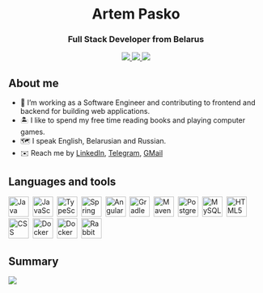 <div id="header" align="center">
    <h1>Artem Pasko</h1>
    <h3>Full Stack Developer from Belarus</h3>
</div>
<div id="social" align="center">
    <a href="https://www.linkedin.com/in/artempasko/">
        <img src="https://img.shields.io/badge/LinkedIn-blue?style=for-the-badge&logo=linkedin&logoColor=white"/>
    </a>
    <a href="https://t.me/guramiArt">
        <img src="https://img.shields.io/badge/Telegram-blue?style=for-the-badge&logo=telegram&logoColor=white"/>
    </a>
    <a href="mailto: artem.pasko.dev@gmail.com">
        <img src="https://img.shields.io/badge/Gmail-blue?style=for-the-badge&logo=gmail&logoColor=white"/>
    </a>
</div>

## About me
- :briefcase: I’m working as a Software Engineer and contributing to frontend and backend for building web applications.
- :desert_island: I like to spend my free time reading books and playing computer games.
- :world_map: I speak English, Belarusian and Russian.
- :envelope: Reach me by [LinkedIn](https://www.linkedin.com/in/artempasko/), [Telegram](https://t.me/guramiArt), [GMail](mailto:artem.pasko.dev@gmail.com)

## Languages and tools
<div>
  <img src="https://cdn.jsdelivr.net/gh/devicons/devicon@latest/icons/java/java-original.svg" title="Java" alt="Java" width="40" height="40"/>&nbsp;
  <img src="https://cdn.jsdelivr.net/gh/devicons/devicon@latest/icons/javascript/javascript-original.svg" title="JavaScript" alt="JavaScript" width="40" height="40"/>&nbsp;
  <img src="https://cdn.jsdelivr.net/gh/devicons/devicon@latest/icons/typescript/typescript-original.svg" title="TypeScript" alt="TypeScript" width="40" height="40"/>&nbsp;
  <img src="https://cdn.jsdelivr.net/gh/devicons/devicon@latest/icons/spring/spring-original.svg" title="Spring" alt="Spring" width="40" height="40"/>&nbsp;
  <img src="https://cdn.jsdelivr.net/gh/devicons/devicon@latest/icons/angular/angular-original.svg" title="Angular" alt="Angular" width="40" height="40"/>&nbsp;
  <img src="https://cdn.jsdelivr.net/gh/devicons/devicon@latest/icons/gradle/gradle-original.svg" title="Gradle" alt="Gradle" width="40" height="40"/>&nbsp;
  <img src="https://cdn.jsdelivr.net/gh/devicons/devicon@latest/icons/maven/maven-original.svg" title="Maven" alt="Maven" width="40" height="40"/>&nbsp;
  <img src="https://cdn.jsdelivr.net/gh/devicons/devicon@latest/icons/postgresql/postgresql-original.svg" title="PostgreSQL" alt="PostgreSQL" width="40" height="40"/>&nbsp;
  <img src="https://cdn.jsdelivr.net/gh/devicons/devicon@latest/icons/mysql/mysql-original.svg" title="MySQL" alt="MySQL" width="40" height="40"/>&nbsp;
  <img src="https://cdn.jsdelivr.net/gh/devicons/devicon@latest/icons/html5/html5-original.svg" title="HTML5" alt="HTML5" width="40" height="40"/>&nbsp;
  <img src="https://cdn.jsdelivr.net/gh/devicons/devicon@latest/icons/css3/css3-original.svg" title="CSS" alt="CSS" width="40" height="40"/>&nbsp;
  <img src="https://cdn.jsdelivr.net/gh/devicons/devicon@latest/icons/docker/docker-original.svg" title="Docker" alt="Docker" width="40" height="40"/>&nbsp;
  <img src="https://cdn.jsdelivr.net/gh/devicons/devicon@latest/icons/git/git-original.svg" title="Docker" alt="Docker" width="40" height="40"/>&nbsp;
  <img src="https://cdn.jsdelivr.net/gh/devicons/devicon@latest/icons/rabbitmq/rabbitmq-original.svg" title="RabbiMQ" alt="RabbitMQ" width="40" height="40"/>&nbsp;
</div>

## Summary
![](http://github-profile-summary-cards.vercel.app/api/cards/profile-details?username=artempasko&theme=github_dark)
<!--![](http://github-profile-summary-cards.vercel.app/api/cards/repos-per-language?username=artempasko&theme=github_dark)
![](http://github-profile-summary-cards.vercel.app/api/cards/most-commit-language?username=artempasko&theme=github_dark)
![](http://github-profile-summary-cards.vercel.app/api/cards/stats?username=artempasko&theme=github_dark)
![](http://github-profile-summary-cards.vercel.app/api/cards/productive-time?username=artempasko&theme=github_dark&utcOffset=3)-->
